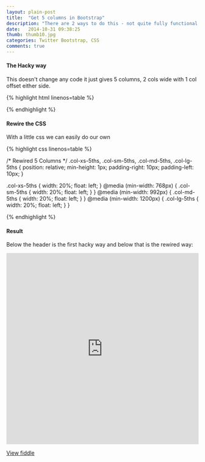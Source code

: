 ```yaml
---
layout: plain-post
title:  "Get 5 columns in Bootstrap"
description: "There are 2 ways to do this - not quite fully functional hack or rewire the css"
date:   2014-10-31 09:38:25
thumb: thumb10.jpg
categories: Twitter Bootstrap, CSS
comments: true
---
```



#### The Hacky way

This doesn't change any code it just gives 5 columns, 2 cols wide with 1 col offset either side.

{% highlight html linenos=table %}

<div class="row fudged-columns">
    <div class="col-sm-2 col-sm-offset-1 diff-color"></div>
    <div class="col-sm-2 diff-color color-1"></div>
    <div class="col-sm-2 diff-color color-2"></div>
    <div class="col-sm-2 diff-color color-3"></div>
    <div class="col-sm-2 diff-color color-4"></div>
</div>

{% endhighlight %}


#### Rewire the CSS

With a little css we can easily do our own

{% highlight css linenos=table %}

/* Rewired 5 Columns */
.col-xs-5ths,
.col-sm-5ths,
.col-md-5ths,
.col-lg-5ths {
    position: relative;
    min-height: 1px;
    padding-right: 10px;
    padding-left: 10px;
}

.col-xs-5ths {
    width: 20%;
    float: left;
}
@media (min-width: 768px) {
.col-sm-5ths {
        width: 20%;
        float: left;
    }
}
@media (min-width: 992px) {
    .col-md-5ths {
        width: 20%;
        float: left;
    }
}
@media (min-width: 1200px) {
    .col-lg-5ths {
        width: 20%;
        float: left;
    }
}

{% endhighlight %}

#### Result

Below the header is the first hacky way and below that is the rewired way:

<iframe width="100%" height="500" src="http://jsfiddle.net/altescape/YSa3X/embedded/result,css,html" allowfullscreen="allowfullscreen" frameborder="0"></iframe>

[View fiddle](http://jsfiddle.net/altescape/YSa3X/embedded/result/)

